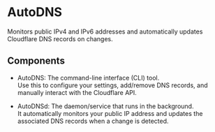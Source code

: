 # AutoDNS
Monitors public IPv4 and IPv6 addresses and automatically updates Cloudflare DNS records on changes.

## Components

- AutoDNS: The command-line interface (CLI) tool.  
  Use this to configure your settings, add/remove DNS records, and manually interact with the Cloudflare API.

- AutoDNSd: The daemon/service that runs in the background.  
  It automatically monitors your public IP address and updates the associated DNS records when a change is detected.
